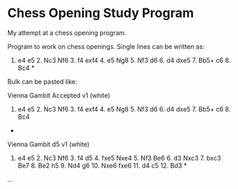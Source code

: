 # Chess Opening Study Program

My attempt at a chess opening program.

Program to work on chess openings. Single lines can be written as:
1. e4 e5 2. Nc3 Nf6 3. f4 exf4 4. e5 Ng8 5. Nf3 d6 6. d4 dxe5 7. Bb5+ c6 8. Bc4 *

Bulk can be pasted like:

Vienna Gambit Accepted v1 (white)
1. e4 e5 2. Nc3 Nf6 3. f4 exf4 4. e5 Ng8 5. Nf3 d6 6. d4 dxe5 7. Bb5+ c6 8. Bc4
*

Vienna Gambit d5 v1 (white)
1. e4 e5 2. Nc3 Nf6 3. f4 d5 4. fxe5 Nxe4 5. Nf3 Be6 6. d3 Nxc3 7. bxc3 Be7 8.
Be2 h5 9. Nd4 g6 10. Nxe6 fxe6 11. d4 c5 12. Bd3 *

...
